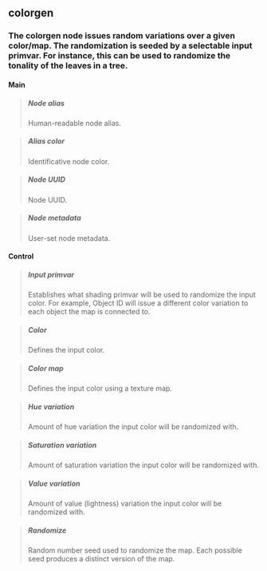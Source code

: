 ## **colorgen**

### The colorgen node issues random variations over a given color/map. The randomization is seeded by a selectable input primvar. For instance, this can be used to randomize the tonality of the leaves in a tree.
#### Main

> ##### Node alias
> Human-readable node alias. 

> ##### Alias color
> Identificative node color. 

> ##### Node UUID
> Node UUID. 

> ##### Node metadata
> User-set node metadata. 

#### Control

> ##### Input primvar
> Establishes what shading primvar will be used to randomize the input color. For example, Object ID will issue a different color variation to each object the map is connected to. 

> ##### Color
> Defines the input color. 

> ##### Color map
> Defines the input color using a texture map. 

> ##### Hue variation
> Amount of hue variation the input color will be randomized with. 

> ##### Saturation variation
> Amount of saturation variation the input color will be randomized with. 

> ##### Value variation
> Amount of value (lightness) variation the input color will be randomized with. 

> ##### Randomize
> Random number seed used to randomize the map. Each possible seed produces a distinct version of the map. 

